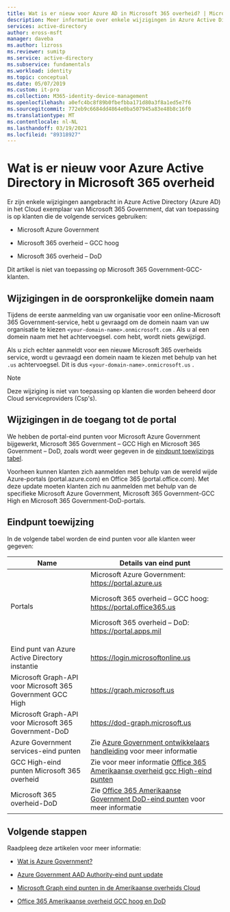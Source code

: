 ```yaml
---
title: Wat is er nieuw voor Azure AD in Microsoft 365 overheid? | Microsoft Docs
description: Meer informatie over enkele wijzigingen in Azure Active Directory (Azure AD) in het Cloud exemplaar van Microsoft 365 Government. Dit kan van invloed zijn op u.
services: active-directory
author: eross-msft
manager: daveba
ms.author: lizross
ms.reviewer: sumitp
ms.service: active-directory
ms.subservice: fundamentals
ms.workload: identity
ms.topic: conceptual
ms.date: 05/07/2019
ms.custom: it-pro
ms.collection: M365-identity-device-management
ms.openlocfilehash: a0efc4bc8f89b0fbefbba171d80a3f8a1ed5e7f6
ms.sourcegitcommit: 772eb9c6684dd4864e0ba507945a83e48b8c16f0
ms.translationtype: MT
ms.contentlocale: nl-NL
ms.lasthandoff: 03/19/2021
ms.locfileid: "89318927"
---
```

# <a name="whats-new-for-azure-active-directory-in-microsoft-365-government"></a>Wat is er nieuw voor Azure Active Directory in Microsoft 365 overheid

Er zijn enkele wijzigingen aangebracht in Azure Active Directory (Azure AD) in het Cloud exemplaar van Microsoft 365 Government, dat van toepassing is op klanten die de volgende services gebruiken:

- Microsoft Azure Government

- Microsoft 365 overheid – GCC hoog

- Microsoft 365 overheid – DoD

Dit artikel is niet van toepassing op Microsoft 365 Government-GCC-klanten.

## <a name="changes-to-the-initial-domain-name"></a>Wijzigingen in de oorspronkelijke domein naam

Tijdens de eerste aanmelding van uw organisatie voor een online-Microsoft 365 Government-service, hebt u gevraagd om de domein naam van uw organisatie te kiezen `<your-domain-name>.onmicrosoft.com` . Als u al een domein naam met het achtervoegsel. com hebt, wordt niets gewijzigd.

Als u zich echter aanmeldt voor een nieuwe Microsoft 365 overheids service, wordt u gevraagd een domein naam te kiezen met behulp van het `.us` achtervoegsel. Dit is dus `<your-domain-name>.onmicrosoft.us` .

>[!Note]
>Deze wijziging is niet van toepassing op klanten die worden beheerd door Cloud serviceproviders (Csp's).

## <a name="changes-to-portal-access"></a>Wijzigingen in de toegang tot de portal

We hebben de portal-eind punten voor Microsoft Azure Government bijgewerkt, Microsoft 365 Government – GCC High en Microsoft 365 Government – DoD, zoals wordt weer gegeven in de [eindpunt toewijzings tabel](#endpoint-mapping).

Voorheen kunnen klanten zich aanmelden met behulp van de wereld wijde Azure-portals (portal.azure.com) en Office 365 (portal.office.com). Met deze update moeten klanten zich nu aanmelden met behulp van de specifieke Microsoft Azure Government, Microsoft 365 Government-GCC High en Microsoft 365 Government-DoD-portals.

## <a name="endpoint-mapping"></a>Eindpunt toewijzing

In de volgende tabel worden de eind punten voor alle klanten weer gegeven:

| Name | Details van eind punt |
|------|------------------|
| Portals |Microsoft Azure Government: https://portal.azure.us<p>Microsoft 365 overheid – GCC hoog: https://portal.office365.us<p>Microsoft 365 overheid – DoD: https://portal.apps.mil |
| Eind punt van Azure Active Directory instantie | https://login.microsoftonline.us |
| Microsoft Graph-API voor Microsoft 365 Government GCC High | https://graph.microsoft.us |
| Microsoft Graph-API voor Microsoft 365 Government-DoD | https://dod-graph.microsoft.us |
| Azure Government services-eind punten | Zie [Azure Government ontwikkelaars handleiding](../../azure-government/documentation-government-developer-guide.md) voor meer informatie |
| GCC High-eind punten Microsoft 365 overheid | Zie voor meer informatie [Office 365 Amerikaanse overheid gcc High-eind punten](/office365/enterprise/office-365-u-s-government-gcc-high-endpoints) |
| Microsoft 365 overheid-DoD | Zie [Office 365 Amerikaanse Government DoD-eind punten](/office365/enterprise/office-365-u-s-government-dod-endpoints) voor meer informatie |

## <a name="next-steps"></a>Volgende stappen

Raadpleeg deze artikelen voor meer informatie:

- [Wat is Azure Government?](../../azure-government/documentation-government-welcome.md)

- [Azure Government AAD Authority-eind punt update](https://devblogs.microsoft.com/azuregov/azure-government-aad-authority-endpoint-update/)

- [Microsoft Graph eind punten in de Amerikaanse overheids Cloud](https://developer.microsoft.com/graph/blogs/new-microsoft-graph-endpoints-in-us-government-cloud/)

- [Office 365 Amerikaanse overheid GCC hoog en DoD](/office365/servicedescriptions/office-365-platform-service-description/office-365-us-government/gcc-high-and-dod)